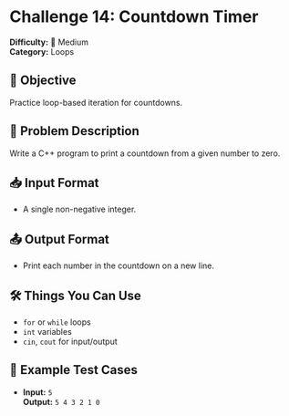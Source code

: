 # Challenge 14: Countdown Timer

**Difficulty:** 🔵 Medium  
**Category:** Loops

## 🧠 Objective
Practice loop-based iteration for countdowns.

## 📝 Problem Description
Write a C++ program to print a countdown from a given number to zero.

## 📥 Input Format
- A single non-negative integer.

## 📤 Output Format
- Print each number in the countdown on a new line.

## 🛠️ Things You Can Use
- `for` or `while` loops
- `int` variables
- `cin`, `cout` for input/output

## 🧪 Example Test Cases
- **Input:** `5`  
  **Output:** `5 4 3 2 1 0`